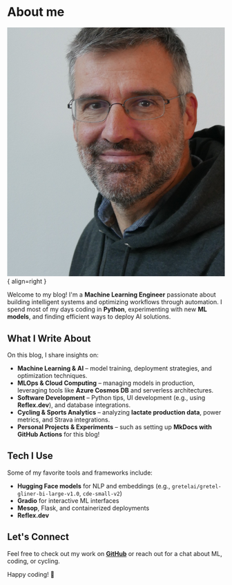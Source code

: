 # About me

![](assets/lode_nachtergaele.jpeg){ align=right }

Welcome to my blog! I'm a **Machine Learning Engineer** passionate about building intelligent systems and optimizing workflows through automation. I spend most of my days coding in **Python**, experimenting with new **ML models**, and finding efficient ways to deploy AI solutions.

## What I Write About

On this blog, I share insights on:

- **Machine Learning & AI** – model training, deployment strategies, and optimization techniques.
- **MLOps & Cloud Computing** – managing models in production, leveraging tools like **Azure Cosmos DB** and serverless architectures.
- **Software Development** – Python tips, UI development (e.g., using **Reflex.dev**), and database integrations.
- **Cycling & Sports Analytics** – analyzing **lactate production data**, power metrics, and Strava integrations.
- **Personal Projects & Experiments** – such as setting up **MkDocs with GitHub Actions** for this blog!

## Tech I Use

Some of my favorite tools and frameworks include:

- **Hugging Face models** for NLP and embeddings (e.g., `gretelai/gretel-gliner-bi-large-v1.0`, `cde-small-v2`)
- **Gradio** for interactive ML interfaces
- **Mesop**, Flask, and containerized deployments
- **Reflex.dev**

## Let's Connect

Feel free to check out my work on **[GitHub](https://github.com/cast42/blog)** or reach out for a chat about ML, coding, or cycling.

Happy coding! 🚀
